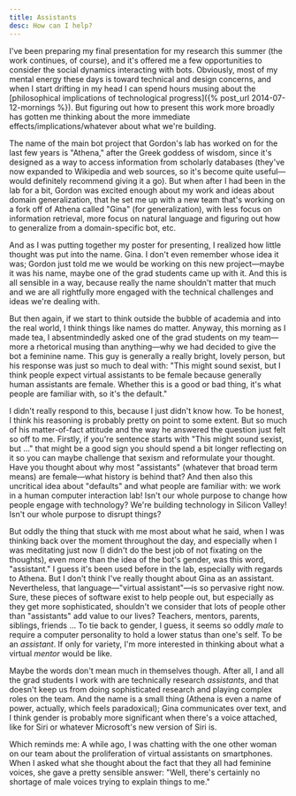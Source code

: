 ```yaml
---
title: Assistants
desc: How can I help?
---
```

I've been preparing my final presentation for my research this summer (the work continues, of course), and it's offered me a few opportunities to consider the social dynamics interacting with bots. Obviously, most of my mental energy these days is toward technical and design concerns, and when I start drifting in my head I can spend hours musing about the [philosophical implications of technological progress]({% post_url 2014-07-12-mornings %}). But figuring out how to present this work more broadly has gotten me thinking about the more immediate effects/implications/whatever about what we're building.

The name of the main bot project that Gordon's lab has worked on for the last few years is "Athena," after the Greek goddess of wisdom, since it's designed as a way to access information from scholarly databases (they've now expanded to Wikipedia and web sources, so it's become quite useful—would definitely recommend giving it a go). But when after I had been in the lab for a bit, Gordon was excited enough about my work and ideas about domain generalization, that he set me up with a new team that's working on a fork off of Athena called "Gina" (for generalization), with less focus on information retrieval, more focus on natural language and figuring out how to generalize from a domain-specific bot, etc.

And as I was putting together my poster for presenting, I realized how little thought was put into the name. Gina. I don't even remember whose idea it was; Gordon just told me we would be working on this new project—maybe it was his name, maybe one of the grad students came up with it. And this is all sensible in a way, because really the name shouldn't matter that much and we are all rightfully more engaged with the technical challenges and ideas we're dealing with.

But then again, if we start to think outside the bubble of academia and into the real world, I think things like names do matter. Anyway, this morning as I made tea, I absentmindedly asked one of the grad students on my team—more a rhetorical musing than anything—why we had decided to give the bot a feminine name. This guy is generally a really bright, lovely person, but his response was just so much to deal with: "This might sound sexist, but I think people expect virtual assistants to be female because generally human assistants are female. Whether this is a good or bad thing, it's what people are familiar with, so it's the default."

I didn't really respond to this, because I just didn't know how. To be honest, I think his reasoning is probably pretty on point to some extent. But so much of his matter-of-fact attitude and the way he answered the question just felt so off to me. Firstly, if you're sentence starts with "This might sound sexist, but …" that might be a good sign you should spend a bit longer reflecting on it so you can maybe challenge that sexism and reformulate your thought. Have you thought about why most "assistants" (whatever that broad term means) are female—what history is behind that? And then also this uncritical idea about "defaults" and what people are familiar with: we work in a human computer interaction lab! Isn't our whole purpose to change how people engage with technology? We're building technology in Silicon Valley! Isn't our whole purpose to disrupt things?

But oddly the thing that stuck with me most about what he said, when I was thinking back over the moment throughout the day, and especially when I was meditating just now (I didn't do the best job of not fixating on the thoughts), even more than the idea of the bot's gender, was this word, "assistant." I guess it's been used before in the lab, especially with regards to Athena. But I don't think I've really thought about Gina as an assistant. Nevertheless, that language—"virtual assistant"—is so pervasive right now. Sure, these pieces of software exist to help people out, but especially as they get more sophisticated, shouldn't we consider that lots of people other than "assistants" add value to our lives? Teachers, mentors, parents, siblings, friends … To tie back to gender, I guess, it seems so oddly *male* to require a computer personality to hold a lower status than one's self. To be an *assistant*. If only for variety, I'm more interested in thinking about what a virtual *mentor* would be like.

Maybe the words don't mean much in themselves though. After all, I and all the grad students I work with are technically research *assistants*, and that doesn't keep us from doing sophisticated research and playing complex roles on the team. And the name is a small thing (Athena is even a name of power, actually, which feels paradoxical); Gina communicates over text, and I think gender is probably more significant when there's a voice attached, like for Siri or whatever Microsoft's new version of Siri is.

Which reminds me: A while ago, I was chatting with the one other woman on our team about the proliferation of virtual assistants on smartphones. When I asked what she thought about the fact that they all had feminine voices, she gave a pretty sensible answer: "Well, there's certainly no shortage of male voices trying to explain things to me."
